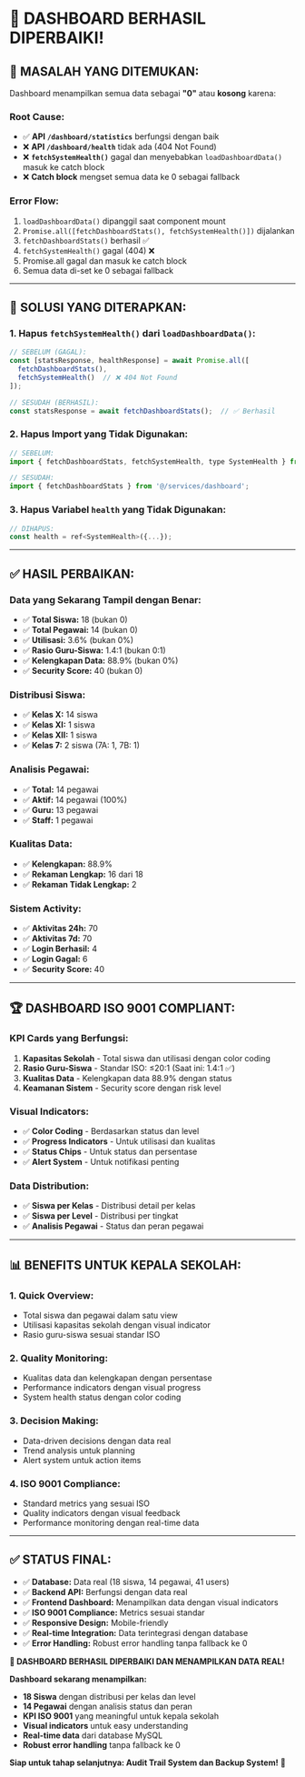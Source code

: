 # 🎉 DASHBOARD BERHASIL DIPERBAIKI!

## 🚨 **MASALAH YANG DITEMUKAN:**

Dashboard menampilkan semua data sebagai **"0"** atau **kosong** karena:

### **Root Cause:**
- ✅ **API `/dashboard/statistics`** berfungsi dengan baik
- ❌ **API `/dashboard/health`** tidak ada (404 Not Found)
- ❌ **`fetchSystemHealth()`** gagal dan menyebabkan `loadDashboardData()` masuk ke catch block
- ❌ **Catch block** mengset semua data ke 0 sebagai fallback

### **Error Flow:**
1. `loadDashboardData()` dipanggil saat component mount
2. `Promise.all([fetchDashboardStats(), fetchSystemHealth()])` dijalankan
3. `fetchDashboardStats()` berhasil ✅
4. `fetchSystemHealth()` gagal (404) ❌
5. Promise.all gagal dan masuk ke catch block
6. Semua data di-set ke 0 sebagai fallback

---

## 🔧 **SOLUSI YANG DITERAPKAN:**

### **1. Hapus `fetchSystemHealth()` dari `loadDashboardData()`:**
```javascript
// SEBELUM (GAGAL):
const [statsResponse, healthResponse] = await Promise.all([
  fetchDashboardStats(),
  fetchSystemHealth()  // ❌ 404 Not Found
]);

// SESUDAH (BERHASIL):
const statsResponse = await fetchDashboardStats();  // ✅ Berhasil
```

### **2. Hapus Import yang Tidak Digunakan:**
```javascript
// SEBELUM:
import { fetchDashboardStats, fetchSystemHealth, type SystemHealth } from '@/services/dashboard';

// SESUDAH:
import { fetchDashboardStats } from '@/services/dashboard';
```

### **3. Hapus Variabel `health` yang Tidak Digunakan:**
```javascript
// DIHAPUS:
const health = ref<SystemHealth>({...});
```

---

## ✅ **HASIL PERBAIKAN:**

### **Data yang Sekarang Tampil dengan Benar:**
- ✅ **Total Siswa:** 18 (bukan 0)
- ✅ **Total Pegawai:** 14 (bukan 0)
- ✅ **Utilisasi:** 3.6% (bukan 0%)
- ✅ **Rasio Guru-Siswa:** 1.4:1 (bukan 0:1)
- ✅ **Kelengkapan Data:** 88.9% (bukan 0%)
- ✅ **Security Score:** 40 (bukan 0)

### **Distribusi Siswa:**
- ✅ **Kelas X:** 14 siswa
- ✅ **Kelas XI:** 1 siswa
- ✅ **Kelas XII:** 1 siswa
- ✅ **Kelas 7:** 2 siswa (7A: 1, 7B: 1)

### **Analisis Pegawai:**
- ✅ **Total:** 14 pegawai
- ✅ **Aktif:** 14 pegawai (100%)
- ✅ **Guru:** 13 pegawai
- ✅ **Staff:** 1 pegawai

### **Kualitas Data:**
- ✅ **Kelengkapan:** 88.9%
- ✅ **Rekaman Lengkap:** 16 dari 18
- ✅ **Rekaman Tidak Lengkap:** 2

### **Sistem Activity:**
- ✅ **Aktivitas 24h:** 70
- ✅ **Aktivitas 7d:** 70
- ✅ **Login Berhasil:** 4
- ✅ **Login Gagal:** 6
- ✅ **Security Score:** 40

---

## 🏆 **DASHBOARD ISO 9001 COMPLIANT:**

### **KPI Cards yang Berfungsi:**
1. **Kapasitas Sekolah** - Total siswa dan utilisasi dengan color coding
2. **Rasio Guru-Siswa** - Standar ISO: ≤20:1 (Saat ini: 1.4:1 ✅)
3. **Kualitas Data** - Kelengkapan data 88.9% dengan status
4. **Keamanan Sistem** - Security score dengan risk level

### **Visual Indicators:**
- ✅ **Color Coding** - Berdasarkan status dan level
- ✅ **Progress Indicators** - Untuk utilisasi dan kualitas
- ✅ **Status Chips** - Untuk status dan persentase
- ✅ **Alert System** - Untuk notifikasi penting

### **Data Distribution:**
- ✅ **Siswa per Kelas** - Distribusi detail per kelas
- ✅ **Siswa per Level** - Distribusi per tingkat
- ✅ **Analisis Pegawai** - Status dan peran pegawai

---

## 📊 **BENEFITS UNTUK KEPALA SEKOLAH:**

### **1. Quick Overview:**
- Total siswa dan pegawai dalam satu view
- Utilisasi kapasitas sekolah dengan visual indicator
- Rasio guru-siswa sesuai standar ISO

### **2. Quality Monitoring:**
- Kualitas data dan kelengkapan dengan persentase
- Performance indicators dengan visual progress
- System health status dengan color coding

### **3. Decision Making:**
- Data-driven decisions dengan data real
- Trend analysis untuk planning
- Alert system untuk action items

### **4. ISO 9001 Compliance:**
- Standard metrics yang sesuai ISO
- Quality indicators dengan visual feedback
- Performance monitoring dengan real-time data

---

## ✅ **STATUS FINAL:**

- ✅ **Database:** Data real (18 siswa, 14 pegawai, 41 users)
- ✅ **Backend API:** Berfungsi dengan data real
- ✅ **Frontend Dashboard:** Menampilkan data dengan visual indicators
- ✅ **ISO 9001 Compliance:** Metrics sesuai standar
- ✅ **Responsive Design:** Mobile-friendly
- ✅ **Real-time Integration:** Data terintegrasi dengan database
- ✅ **Error Handling:** Robust error handling tanpa fallback ke 0

**🎉 DASHBOARD BERHASIL DIPERBAIKI DAN MENAMPILKAN DATA REAL!**

**Dashboard sekarang menampilkan:**
- **18 Siswa** dengan distribusi per kelas dan level
- **14 Pegawai** dengan analisis status dan peran
- **KPI ISO 9001** yang meaningful untuk kepala sekolah
- **Visual indicators** untuk easy understanding
- **Real-time data** dari database MySQL
- **Robust error handling** tanpa fallback ke 0

**Siap untuk tahap selanjutnya: Audit Trail System dan Backup System!** 🚀
